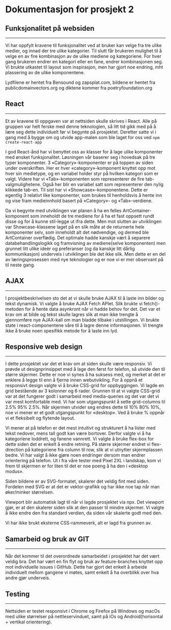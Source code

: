 # Dokumentasjon for prosjekt 2

## Funksjonalitet på websiden
---

Vi har oppfylt kravene til funksjonalitet ved at bruker kan velge fra tre ulike medier, og innad der tre ulike kategorier. Til slutt får brukeren mulighet til å velge en av fire kombinasjon av de ulike mediene og kategoriene. For hver gang brukeren endrer en kategori eller en fane, endrer kombinasjonen seg. Vi brukte utkastet til layout som inspirasjon, men har gjort noe endring, mht plassering av de ulike komponentene. 

Lydfilene er hentet fra Bensound og zapsplat.com, bildene er hentet fra publicdomainvectors.org og diktene kommer fra poetryfoundation.org

## React
---
Et av kravene til oppgaven var at nettsiden skulle skrives i React. Alle på gruppen var helt ferske med denne teknologien, så litt tid gikk med på å lære seg dette individuelt før vi begynte på prosjektet. Deretter satte vi i gang med å bygge om og utvide app-malen som ble laget for oss ved `npm create-react-app` 

I god React-ånd har vi benyttet oss av klasser for å lage ulike komponenter med ønsket funksjonalitet. Løsningen vår baserer seg i hovedsak på tre typer komponenter. 3 «Category»-komponenter er på toppen av siden under overskriften. Her er hver «category»-komponent knyttet opp mot hver sin medietype, og en variabel holder styr på hvilken kategori som er valgt. Videre har vi «Tab»-komponenten som representerer de fire tab-valgmulighetene. Også her blir en variabel satt som representerer den nylig klikkede tab-en. Til sist har vi «Showcase»-komponentene. Dette er egentlig 3 relativt like komponenter, som brukes til henholdsvis å hente inn og vise fram medieinnhold basert på «Category»- og «Tab»-verdiene.

Da vi begynte med utviklingen var planen å ha en felles ArtContainer-komponent som inneholdt de tre mediene for å ha et fast oppsett rundt disse og for å kunne stil-legge ut ifra dette. Men mot slutten av utviklingen var Showcase-klassene laget på en slik måte at de returnerte hele komponenter selv, som inneholdt alt det nødvendige, og dermed ble ArtContainer overflødig. Det optimale hadde kanskje vært å separere databehandlingslogikk og framvisning av mediene(selve komponenten) men grunnet litt ulike ideèr og preferanser (og da kanskje litt dårlig kommunikasjon) underveis i utviklingen ble det ikke slik. Men dette er en del av læringsprosessen med nye teknologier og er noe vi er mer observant på til neste gang.


## AJAX
---
I prosjektbeskrivelsen sto det at vi skulle bruke AJAX til å laste inn bilder og tekst dynamisk. Vi valgte å bruke AJAX Fetch APIet. Slik brukte vi fetch()-metoden for å hente data asynkront når vi hadde behov for det. Det var et krav om at bilde og tekst skulle lagres slik at man ikke trengte å gjennomføre nye AJAX-kall om man bladde tilbake i utstillingen. Vi brukte state i react-componentene våre til å lagre denne informasjonen. Vi trengte ikke å bruke noen spesifikk metode for å laste inn lyd.

## Responsive web design
---
I dette prosjektet var det et krav om at siden skulle være responsiv. Vi prøvde ut designprinsippet med å lage den først for telefon, så utvide den til større skjermer. Dette er noe vi synes å ha suksess med, og merket at det er enklere å legge til enn å fjerne innen webutvikling. For å oppnå et responsivt design valgte vi å bruke CSS-grid for oppbyggingen. Vi lagde en grid bestående av 3 kolonner og 6 rader. Grunnen til at vi valgte CSS-grid var at det fungerer godt i samarbeid med media-queries og det var det vi var mest komfortable med. Vi har som utgangspunkt å sette grid-columns til 2.5% 95% 2.5%. Når skjermen utvider seg endres dette til 10% 80% 10%, noe vi mener er et godt utgangspunkt for «desktop». Ved å bruke % oppnår vi et fleksibelt og flytende layout.


Vi mener at på telefon er det mest intuitivt og strukturert å ha lister med tekst nedover, mens tall godt kan være bortover. Derfor valgte vi å ha kategoriene loddrett, og fanene vannrett. Vi valgte å bruke flex-box for dette siden det er enkelt å endre retning. På større skjermer endret vi flex-direction på kategoriene fra column til row, slik at vi utnytter skjermplassen bedre.
Vi har valgt å ikke gjøre noen endringer dersom man endrer orientering på telefon. Ut i fra våre tester med Pixel 2XL i landskap, kom vi frem til skjermen er for liten til det er noe poeng å ha den i «desktop modus».

Siden bildene er av SVG-formatet, skalerer det veldig fint med siden. Fordelen med SVG er at det er vektor-grafikk og har ikke noe tap når man øker/minker størrelsen.

Viewport blir automatisk lagt til når vi lagde prosjektet via npx. Det viewport gjør, er at den skalerer siden slik at den passer til mindre skjermer. Vi valgte å ikke endre den fra standard verdien, da siden vår skalerte godt med den.

Vi har ikke brukt eksterne CSS-rammeverk, alt er lagd fra grunnen av.

## Samarbeid og bruk av GIT
--- 
Når det kommer til det overordnede samarbeidet i prosjektet har det vært veldig bra. Det har vært en fin flyt og bruk av feature-branches knyttet opp mot individuelle issues i GitHub. Dette har gjort det enkelt å arbeide individuelt mellom gangene vi møtes, samt enkelt å ha overblikk over hva andre gjør underveis.

## Testing
---
Nettsiden er testet responsivt i Chrome og Firefox på Windows og macOs med ulike størrelser på nettleservinduet, samt på iOs og Android(horisontal + vertikal orientering).

